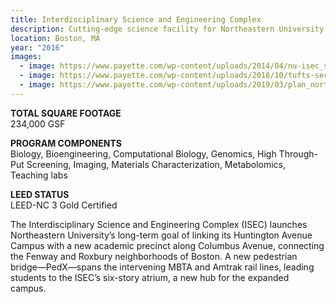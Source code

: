 ```yaml
---
title: Interdisciplinary Science and Engineering Complex
description: Cutting-edge science facility for Northeastern University
location: Boston, MA
year: "2016"
images:
  - image: https://www.payette.com/wp-content/uploads/2014/04/nu-isec_slide_ext_3200x1800-1536x864.jpg
  - image: https://www.payette.com/wp-content/uploads/2018/10/tufts-sec_top-1600x977.jpg
  - image: https://www.payette.com/wp-content/uploads/2019/03/plan_northeastern_level-1-01-1600x1035.png
---
```

**TOTAL SQUARE FOOTAGE**\
234,000 GSF

**PROGRAM COMPONENTS**\
Biology, Bioengineering, Computational Biology, Genomics, High Through-Put Screening, Imaging, Materials Characterization, Metabolomics, Teaching labs

**LEED STATUS**\
LEED-NC 3 Gold Certified

The Interdisciplinary Science and Engineering Complex (ISEC) launches Northeastern University’s long-term goal of linking its Huntington Avenue Campus with a new academic precinct along Columbus Avenue, connecting the Fenway and Roxbury neighborhoods of Boston. A new pedestrian bridge—PedX—spans the intervening MBTA and Amtrak rail lines, leading students to the ISEC’s six-story atrium, a new hub for the expanded campus.